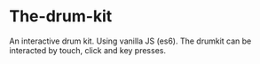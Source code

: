 # The-drum-kit
An interactive drum kit. Using vanilla JS (es6). The drumkit can be interacted by touch, click and key presses.
